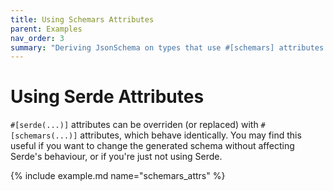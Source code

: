 ```yaml
---
title: Using Schemars Attributes
parent: Examples
nav_order: 3
summary: "Deriving JsonSchema on types that use #[schemars] attributes to customise serialization behaviour."
---
```


# Using Serde Attributes

`#[serde(...)]` attributes can be overriden (or replaced) with `#[schemars(...)]` attributes, which behave identically. You may find this useful if you want to change the generated schema without affecting Serde's behaviour, or if you're just not using Serde.

{% include example.md name="schemars_attrs" %}
